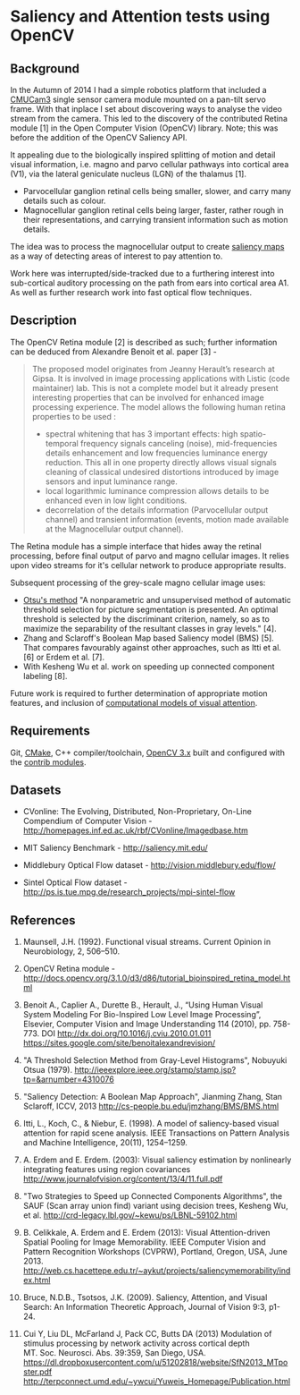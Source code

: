 # Saliency and Attention tests using OpenCV

## Background

In the Autumn of 2014 I had a simple robotics platform that included a [CMUCam3](http://www.cmucam.org/projects/cmucam3) single sensor camera module mounted on a pan-tilt servo frame. With that inplace I set about discovering ways to analyse the video stream from the camera. This led to the discovery of the contributed Retina module [1] in the Open Computer Vision (OpenCV) library. Note; this was before the addition of the OpenCV Saliency API.

It appealing due to the biologically inspired splitting of motion and detail visual information, i.e. magno and parvo cellular pathways into cortical area (V1), via the lateral geniculate nucleus (LGN) of the thalamus [1].

* Parvocellular ganglion retinal cells being smaller, slower, and carry many details such as colour.
* Magnocellular ganglion retinal cells being larger, faster, rather rough in their representations, and carrying transient information such as motion details.

The idea was to process the magnocellular output to create [saliency maps](http://www.scholarpedia.org/article/Saliency_map) as a way of detecting areas of interest to pay attention to.

Work here was interrupted/side-tracked due to a furthering interest into sub-cortical auditory processing on the path from ears into cortical area A1. As well as further research work into fast optical flow techniques.

## Description

The OpenCV Retina module [2] is described as such; further information can be deduced from Alexandre Benoit et al. paper [3] - 
> The proposed model originates from Jeanny Herault’s research at Gipsa. It is involved in image processing applications with Listic (code maintainer) lab. This is not a complete model but it already present interesting properties that can be involved for enhanced image processing experience. The model allows the following human retina properties to be used :
> * spectral whitening that has 3 important effects: high spatio-temporal frequency signals canceling (noise), mid-frequencies details enhancement and low frequencies luminance energy reduction. This all in one property directly allows visual signals cleaning of classical undesired distortions introduced by image sensors and input luminance range.
> * local logarithmic luminance compression allows details to be enhanced even in low light conditions.
> * decorrelation of the details information (Parvocellular output channel) and transient information (events, motion made available at the Magnocellular output channel).

The Retina module has a simple interface that hides away the retinal processing, before final output of parvo and magno cellular images. It relies upon video streams for it's cellular network to produce appropriate results.

Subsequent processing of the grey-scale magno cellular image uses:
* [Otsu's method](https://en.wikipedia.org/wiki/Otsu%27s_method) "A nonparametric and unsupervised method of automatic threshold selection for picture segmentation is presented. An optimal threshold is selected by the discriminant criterion, namely, so as to maximize the separability of the resultant classes in gray levels." [4].
* Zhang and Sclaroff's Boolean Map based Saliency model (BMS) [5]. That compares favourably against other approaches, such as Itti et al. [6] or Erdem et al. [7].
* With Kesheng Wu et al. work on speeding up connected component labeling [8].

Future work is required to further determination of appropriate motion features, and inclusion of [computational models of visual attention](http://www.scholarpedia.org/article/Computational_models_of_visual_attention).

## Requirements

Git, [CMake](https://cmake.org/), C++ compiler/toolchain, [OpenCV 3.x](https://github.com/opencv/opencv) built and configured with the [contrib modules](https://github.com/opencv/opencv_contrib).

## Datasets

* CVonline: The Evolving, Distributed, Non-Proprietary, On-Line Compendium of Computer Vision - <http://homepages.inf.ed.ac.uk/rbf/CVonline/Imagedbase.htm>

* MIT Saliency Benchmark - <http://saliency.mit.edu/>

* Middlebury Optical Flow dataset - <http://vision.middlebury.edu/flow/>

* Sintel Optical Flow dataset - <http://ps.is.tue.mpg.de/research_projects/mpi-sintel-flow>

## References

1. Maunsell, J.H. (1992). Functional visual streams. Current Opinion in Neurobiology, 2, 506–510.

2. OpenCV Retina module - <http://docs.opencv.org/3.1.0/d3/d86/tutorial_bioinspired_retina_model.html>

3. Benoit A., Caplier A., Durette B., Herault, J., “Using Human Visual System Modeling For Bio-Inspired Low Level Image Processing”, Elsevier, Computer Vision and Image Understanding 114 (2010), pp. 758-773. DOI <http://dx.doi.org/10.1016/j.cviu.2010.01.011> <https://sites.google.com/site/benoitalexandrevision/>

4. "A Threshold Selection Method from Gray-Level Histograms", Nobuyuki Otsua (1979). <http://ieeexplore.ieee.org/stamp/stamp.jsp?tp=&arnumber=4310076>

5. "Saliency Detection: A Boolean Map Approach", Jianming Zhang, Stan Sclaroff, ICCV, 2013 <http://cs-people.bu.edu/jmzhang/BMS/BMS.html>

6. Itti, L., Koch, C., & Niebur, E. (1998). A model of saliency-based visual attention for rapid scene analysis. 
IEEE Transactions on Pattern Analysis and Machine Intelligence, 20(11), 1254–1259.

7. A. Erdem and E. Erdem. (2003): Visual saliency estimation by nonlinearly integrating features using region covariances
<http://www.journalofvision.org/content/13/4/11.full.pdf>

8. "Two Strategies to Speed up Connected Components Algorithms", the SAUF (Scan array union find) variant using decision trees, Kesheng Wu, et al. <http://crd-legacy.lbl.gov/~kewu/ps/LBNL-59102.html>

9. B. Celikkale, A. Erdem and E. Erdem (2013): Visual Attention-driven Spatial Pooling for Image Memorability.
IEEE Computer Vision and Pattern Recognition Workshops (CVPRW), Portland, Oregon, USA, June 2013.
<http://web.cs.hacettepe.edu.tr/~aykut/projects/saliencymemorability/index.html>  

10. Bruce, N.D.B., Tsotsos, J.K. (2009). Saliency, Attention, and Visual Search: An Information Theoretic Approach, Journal of Vision 9:3, p1-24.

11. Cui Y, Liu DL, McFarland J, Pack CC, Butts DA (2013) Modulation of stimulus processing by network activity across cortical depth  
MT. Soc. Neurosci. Abs. 39:359, San Diego, USA.  
<https://dl.dropboxusercontent.com/u/51202818/website/SfN2013_MTposter.pdf> <http://terpconnect.umd.edu/~ywcui/Yuweis_Homepage/Publication.html>
